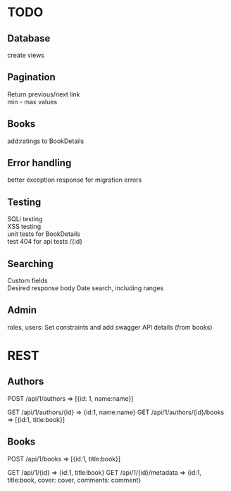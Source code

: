# TODO

## Database

create views

## Pagination
Return previous/next link  
min - max values  


## Books
add:ratings to BookDetails


## Error handling
better exception response for migration errors

## Testing
SQLi testing  
XSS testing  
unit tests for BookDetails  
test 404 for api tests /{id}

## Searching
Custom fields   
Desired response body
Date search, including ranges  

## Admin
roles, users: Set constraints and add swagger API details (from books)  



# REST

## Authors
POST /api/1/authors => [{id: 1, name:name}]

GET /api/1/authors/{id} => {id:1, name:name}
GET /api/1/authors/{id}/books => [{id:1, title:book}]

## Books
POST /api/1/books => [{id:1, title:book}]

GET /api/1/{id} => {id:1, title:book}
GET /api/1/{id}/metadata => {id:1, title:book, cover: cover, comments: comment}


